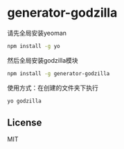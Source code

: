 # generator-godzilla 

请先全局安装yeoman

```bash
npm install -g yo
```

然后全局安装godzilla模块

```bash
npm install -g generator-godzilla
```

使用方式：在创建的文件夹下执行

```bash
yo godzilla
```
## License

MIT
